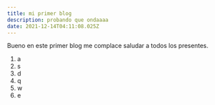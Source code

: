 ```yaml
---
title: mi primer blog
description: probando que ondaaaa
date: 2021-12-14T04:11:08.025Z
---
```

Bueno en este primer blog me complace saludar a todos los presentes.

1. a
2. s
3. d
4. q
5. w
6. e